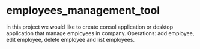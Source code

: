 # employees_management_tool

in this project we would like to create consol application or desktop application that manage employees in company.
Operations: add employee, edit employee, delete employee and list employees.

